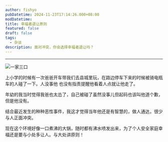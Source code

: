 ```yaml
---
author: fishyo
pubDatetime: 2024-11-23T17:14:26.000+08:00
modDatetime:
title: 幸福者退让原则
featured: false
draft: false
tags:
  - 杂谈
description: 面对冲突，你会选择幸福者退让吗？
---
```


---

![一家三口](/images/幸福者退让原则/一家三口.png)

上小学的时候有一次爸爸开车带我们去县城里玩，在路边停车下来的时候被骑电瓶车的人碰了一下。人没事他
也没有指责提醒他看着人点就让他走了。

年幼的我当时觉得我爸也太怂了，自己被碰了虽然没事儿但起码也该叫他道个歉，但是他没有。

结合最近发生的种种恶性事件，我这才觉得当年他还是有智慧的，做人通达，很少与人正面冲突。

现在这个环境好像一口煮沸的大锅，随时都有沸水喷发出来，为了个人安全家庭幸福还是要与小处多让人。与大处讲原则！
